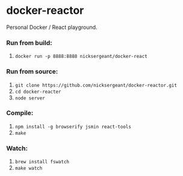docker-reactor
==============

Personal Docker / React playground.

### Run from build:

1. `docker run -p 8888:8888 nicksergeant/docker-react`

### Run from source:

1. `git clone https://github.com/nicksergeant/docker-reactor.git`
2. `cd docker-reacter`
3. `node server`

### Compile:

1. `npm install -g browserify jsmin react-tools`
2. `make`

### Watch:

1. `brew install fswatch`
2. `make watch`
